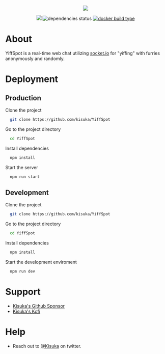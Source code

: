 <div align="center">
  </br>
  <img src="https://raw.githubusercontent.com/xhayper/YiffSpot/master/.github/logo.png">
  </br>
  <p>
    <img src="https://img.shields.io/github/package-json/v/kisuka/YiffSpot">
    <img src="https://img.shields.io/librariesio/github/kisuka/YiffSpot" alt="dependencies status"/>
    <a href="https://hub.docker.com/r/kisuka/yiffspot"><img src="https://img.shields.io/docker/automated/kisuka/yiffspot" alt="docker build type"/></a>
  </p>
</div>

# About

YiffSpot is a real-time web chat utilizing [socket.io](https://socket.io/) for "yiffing" with furries anonymously and randomly.

# Deployment

<!-- TODO: Add Docket Instruction -->

## Production

Clone the project

```bash
  git clone https://github.com/kisuka/YiffSpot
```

Go to the project directory

```bash
  cd YiffSpot
```

Install dependencies

```bash
  npm install
```

Start the server

```bash
  npm run start
```

## Development

Clone the project

```bash
  git clone https://github.com/kisuka/YiffSpot
```

Go to the project directory

```bash
  cd YiffSpot
```

Install dependencies

```bash
  npm install
```

Start the development enviroment

```bash
  npm run dev
```

# Support
- [Kisuka's Github Sponsor](https://github.com/sponsors/kisuka)
- [Kisuka's Kofi](https://ko-fi.com/kisuka)

# Help
- Reach out to [@Kisuka](https://twitter.com/KisukaKiza) on twitter.